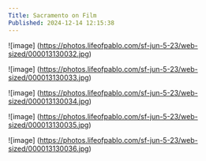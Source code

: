 ```yaml
---
Title: Sacramento on Film
Published: 2024-12-14 12:15:38
---
```



![image] (https://photos.lifeofpablo.com/sf-jun-5-23/web-sized/000013130032.jpg)

![image] (https://photos.lifeofpablo.com/sf-jun-5-23/web-sized/000013130033.jpg)

![image] (https://photos.lifeofpablo.com/sf-jun-5-23/web-sized/000013130034.jpg)

![image] (https://photos.lifeofpablo.com/sf-jun-5-23/web-sized/000013130035.jpg)

![image] (https://photos.lifeofpablo.com/sf-jun-5-23/web-sized/000013130036.jpg)
